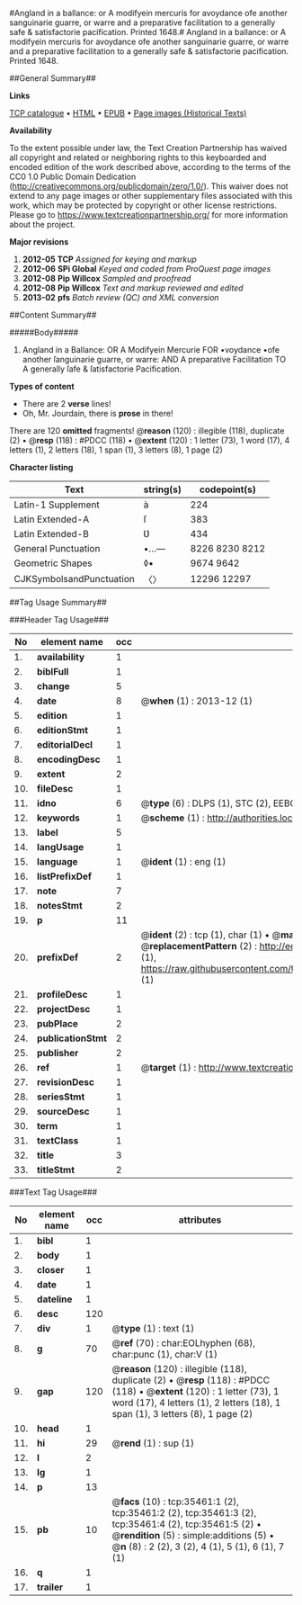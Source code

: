 #Angland in a ballance: or A modifyein mercuris for avoydance ofe another sanguinarie guarre, or warre and a preparative facilitation to a generally safe & satisfactorie pacification. Printed 1648.#
Angland in a ballance: or A modifyein mercuris for avoydance ofe another sanguinarie guarre, or warre and a preparative facilitation to a generally safe & satisfactorie pacification. Printed 1648.

##General Summary##

**Links**

[TCP catalogue](http://www.ota.ox.ac.uk/tcp/)  • 
[HTML](http://tei.it.ox.ac.uk/tcp/Texts-HTML/free/A38/A38370.html)  • 
[EPUB](http://tei.it.ox.ac.uk/tcp/Texts-EPUB/free/A38/A38370.epub) • 
[Page images (Historical Texts)](https://historicaltexts.jisc.ac.uk/eebo-99830999e)

**Availability**

To the extent possible under law, the Text Creation Partnership has waived all copyright and related or neighboring rights to this keyboarded and encoded edition of the work described above, according to the terms of the CC0 1.0 Public Domain Dedication (http://creativecommons.org/publicdomain/zero/1.0/). This waiver does not extend to any page images or other supplementary files associated with this work, which may be protected by copyright or other license restrictions. Please go to https://www.textcreationpartnership.org/ for more information about the project.

**Major revisions**

1. __2012-05__ __TCP__ *Assigned for keying and markup*
1. __2012-06__ __SPi Global__ *Keyed and coded from ProQuest page images*
1. __2012-08__ __Pip Willcox__ *Sampled and proofread*
1. __2012-08__ __Pip Willcox__ *Text and markup reviewed and edited*
1. __2013-02__ __pfs__ *Batch review (QC) and XML conversion*

##Content Summary##

#####Body#####

1. Angland in a Ballance: OR A Modifyein Mercurie FOR •voydance •ofe another ſanguinarie guarre, or warre: AND A preparative Facilitation TO A generally ſafe & ſatisfactorie Pacification.

**Types of content**

  * There are 2 **verse** lines!
  * Oh, Mr. Jourdain, there is **prose** in there!

There are 120 **omitted** fragments! 
 @__reason__ (120) : illegible (118), duplicate (2)  •  @__resp__ (118) : #PDCC (118)  •  @__extent__ (120) : 1 letter (73), 1 word (17), 4 letters (1), 2 letters (18), 1 span (1), 3 letters (8), 1 page (2)

**Character listing**


|Text|string(s)|codepoint(s)|
|---|---|---|
|Latin-1 Supplement|à|224|
|Latin Extended-A|ſ|383|
|Latin Extended-B|Ʋ|434|
|General Punctuation|•…—|8226 8230 8212|
|Geometric Shapes|◊▪|9674 9642|
|CJKSymbolsandPunctuation|〈〉|12296 12297|

##Tag Usage Summary##

###Header Tag Usage###

|No|element name|occ|attributes|
|---|---|---|---|
|1.|__availability__|1||
|2.|__biblFull__|1||
|3.|__change__|5||
|4.|__date__|8| @__when__ (1) : 2013-12 (1)|
|5.|__edition__|1||
|6.|__editionStmt__|1||
|7.|__editorialDecl__|1||
|8.|__encodingDesc__|1||
|9.|__extent__|2||
|10.|__fileDesc__|1||
|11.|__idno__|6| @__type__ (6) : DLPS (1), STC (2), EEBO-CITATION (1), PROQUEST (1), VID (1)|
|12.|__keywords__|1| @__scheme__ (1) : http://authorities.loc.gov/ (1)|
|13.|__label__|5||
|14.|__langUsage__|1||
|15.|__language__|1| @__ident__ (1) : eng (1)|
|16.|__listPrefixDef__|1||
|17.|__note__|7||
|18.|__notesStmt__|2||
|19.|__p__|11||
|20.|__prefixDef__|2| @__ident__ (2) : tcp (1), char (1)  •  @__matchPattern__ (2) : ([0-9\-]+):([0-9IVX]+) (1), (.+) (1)  •  @__replacementPattern__ (2) : http://eebo.chadwyck.com/downloadtiff?vid=$1&page=$2 (1), https://raw.githubusercontent.com/textcreationpartnership/Texts/master/tcpchars.xml#$1 (1)|
|21.|__profileDesc__|1||
|22.|__projectDesc__|1||
|23.|__pubPlace__|2||
|24.|__publicationStmt__|2||
|25.|__publisher__|2||
|26.|__ref__|1| @__target__ (1) : http://www.textcreationpartnership.org/docs/. (1)|
|27.|__revisionDesc__|1||
|28.|__seriesStmt__|1||
|29.|__sourceDesc__|1||
|30.|__term__|1||
|31.|__textClass__|1||
|32.|__title__|3||
|33.|__titleStmt__|2||


###Text Tag Usage###

|No|element name|occ|attributes|
|---|---|---|---|
|1.|__bibl__|1||
|2.|__body__|1||
|3.|__closer__|1||
|4.|__date__|1||
|5.|__dateline__|1||
|6.|__desc__|120||
|7.|__div__|1| @__type__ (1) : text (1)|
|8.|__g__|70| @__ref__ (70) : char:EOLhyphen (68), char:punc (1), char:V (1)|
|9.|__gap__|120| @__reason__ (120) : illegible (118), duplicate (2)  •  @__resp__ (118) : #PDCC (118)  •  @__extent__ (120) : 1 letter (73), 1 word (17), 4 letters (1), 2 letters (18), 1 span (1), 3 letters (8), 1 page (2)|
|10.|__head__|1||
|11.|__hi__|29| @__rend__ (1) : sup (1)|
|12.|__l__|2||
|13.|__lg__|1||
|14.|__p__|13||
|15.|__pb__|10| @__facs__ (10) : tcp:35461:1 (2), tcp:35461:2 (2), tcp:35461:3 (2), tcp:35461:4 (2), tcp:35461:5 (2)  •  @__rendition__ (5) : simple:additions (5)  •  @__n__ (8) : 2 (2), 3 (2), 4 (1), 5 (1), 6 (1), 7 (1)|
|16.|__q__|1||
|17.|__trailer__|1||
